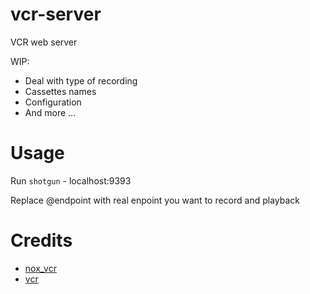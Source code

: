 vcr-server
===

VCR web server

WIP:
-	 Deal with type of recording
-	 Cassettes names
-	 Configuration
-	 And more ...

Usage
=====

Run `shotgun` - localhost:9393 

Replace @endpoint with real enpoint you want to record and playback

Credits
=======

- [nox_vcr](https://github.com/pmoran/nox-vcr) 
- [vcr](https://github.com/myronmarston/vcr)

